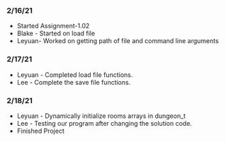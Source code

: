 ### 2/16/21
* Started Assignment-1.02
* Blake - Started on load file
* Leyuan- Worked on getting path of file and command line arguments
### 2/17/21
* Leyuan - Completed load file functions. 
* Lee - Complete the save file functions.
### 2/18/21
* Leyuan - Dynamically initialize rooms arrays in dungeon_t
* Lee - Testing our program after changing the solution code.
* Finished Project